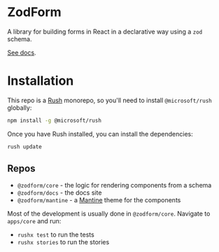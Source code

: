 # ZodForm

A library for building forms in React in a declarative way using a `zod` schema.

[See docs](https://zodform.vercel.app/).

# Installation

This repo is a [Rush](https://rushjs.io/) monorepo, so you'll need to install `@microsoft/rush` globally:

```bash
npm install -g @microsoft/rush
```

Once you have Rush installed, you can install the dependencies:

```bash
rush update
```

## Repos

- `@zodform/core` - the logic for rendering components from a schema
- `@zodform/docs` - the docs site
- `@zodform/mantine` - a [Mantine](https://mantine.dev/) theme for the components

Most of the development is usually done in `@zodform/core`.
Navigate to `apps/core` and run:
- `rushx test` to run the tests
- `rushx stories` to run the stories

